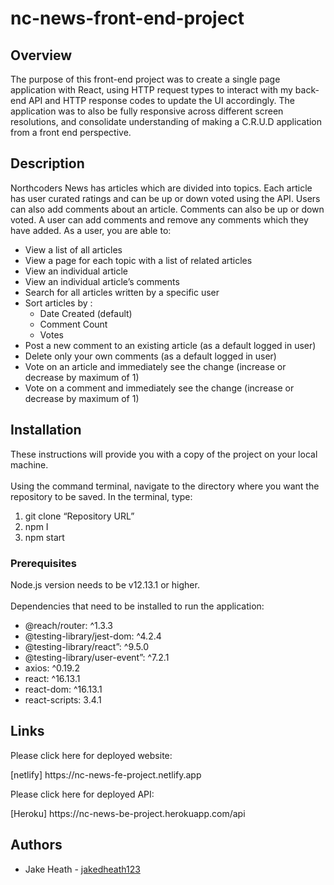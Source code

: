 # nc-news-front-end-project
<h2>Overview</h2>
    <p>
      The purpose of this front-end project was to create a single page
      application with React, using HTTP request types to interact with my
      back-end API and HTTP response codes to update the UI accordingly. The
      application was to also be fully responsive across different screen
      resolutions, and consolidate understanding of making a C.R.U.D application
      from a front end perspective.
    </p>
    <h2>Description</h2>
    <p>
      Northcoders News has articles which are divided into topics. Each article
      has user curated ratings and can be up or down voted using the API. Users
      can also add comments about an article. Comments can also be up or down
      voted. A user can add comments and remove any comments which they have
      added. As a user, you are able to:
    </p>
    <ul>
      <li>View a list of all articles</li>
      <li>View a page for each topic with a list of related articles</li>
      <li>View an individual article</li>
      <li>View an individual article’s comments</li>
      <li>Search for all articles written by a specific user</li>
      <li>
        Sort articles by :
        <ul>
          <li>Date Created (default)</li>
          <li>Comment Count</li>
          <li>Votes</li>
        </ul>
      </li>
      <li>
        Post a new comment to an existing article (as a default logged in user)
      </li>
      <li>Delete only your own comments (as a default logged in user)</li>
      <li>
        Vote on an article and immediately see the change (increase or decrease
        by maximum of 1)
      </li>
      <li>
        Vote on a comment and immediately see the change (increase or decrease
        by maximum of 1)
      </li>
    </ul>
    <h2>Installation</h2>
    <p>These instructions will provide you with a copy of the project on your local machine.
    <br>
    <br>
    Using the command terminal, navigate to the directory where you want the repository to be saved.
      In the terminal, type:
      </p>
      <ol>
        <li>git clone “Repository URL”</li>
          <li>npm I</li>
          <li>npm start</li>
      </ol>
      <h3>Prerequisites</h3>
      <p>Node.js version needs to be v12.13.1 or higher.
      <br>
      <br>
      Dependencies that need to be installed to run the application:
        </p>
         <ul>
          <li>@reach/router: ^1.3.3</li>
          <li>@testing-library/jest-dom: ^4.2.4</li>
          <li>@testing-library/react”: ^9.5.0</li>
          <li>@testing-library/user-event”: ^7.2.1</li>
          <li>axios: ^0.19.2</li>
          <li>react: ^16.13.1</li>
          <li>react-dom: ^16.13.1</li>
          <li>react-scripts: 3.4.1</li>
        </ul>
        <h2>Links</h2>
        <p>Please click here for deployed website:</p>
        <p>[netlify] https://nc-news-fe-project.netlify.app</p>
        <p>Please click here for deployed API:</p>
        <p>[Heroku] https://nc-news-be-project.herokuapp.com/api</p>
        <h2>Authors</h2>
        <ul>
          <li>Jake Heath - <a href=“https://github.com/jakedheath123”>jakedheath123</a></li>
        </ul>
